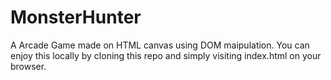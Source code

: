 # MonsterHunter

A Arcade Game made on HTML canvas using DOM maipulation. You can enjoy this locally by cloning this repo and simply visiting index.html on your browser.